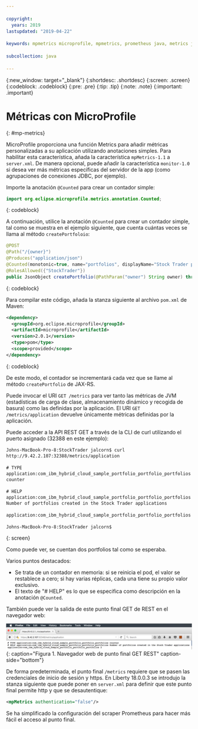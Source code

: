 ```yaml
---

copyright:
  years: 2019
lastupdated: "2019-04-22"

keywords: mpmetrics microprofile, mpmetrics, prometheus java, metrics java, microprofile metrics

subcollection: java

---
```


{:new_window: target="_blank"}
{:shortdesc: .shortdesc}
{:screen: .screen}
{:codeblock: .codeblock}
{:pre: .pre}
{:tip: .tip}
{:note: .note}
{:important: .important}

# Métricas con MicroProfile
{: #mp-metrics}

MicroProfile proporciona una función Metrics para añadir métricas personalizadas a su aplicación utilizando anotaciones simples. Para habilitar esta característica, añada la característica `mpMetrics-1.1` a `server.xml`. De manera opcional, puede añadir la característica `monitor-1.0` si desea ver más métricas específicas del servidor de la app (como agrupaciones de conexiones JDBC, por ejemplo).

Importe la anotación `@Counted` para crear un contador simple:

```java
import org.eclipse.microprofile.metrics.annotation.Counted;
```
{: codeblock}

A continuación, utilice la anotación `@Counted` para crear un contador simple, tal como se muestra en el ejemplo siguiente, que cuenta cuántas veces se llama al método `createPortfoloio`: 

```java
@POST
@Path("/{owner}")
@Produces("application/json")
@Counted(monotonic=true, name="portfolios", displayName="Stock Trader portfolios", description="Number of portfolios created in the Stock Trader applications")
@RolesAllowed({"StockTrader"})
public JsonObject createPortfolio(@PathParam("owner") String owner) throws SQLException {
```
{: codeblock}

Para compilar este código, añada la stanza siguiente al archivo `pom.xml` de Maven:

```xml
<dependency>
  <groupId>org.eclipse.microprofile</groupId>
  <artifactId>microprofile</artifactId>
  <version>2.0.1</version>
  <type>pom</type>
  <scope>provided</scope>
</dependency>
```
{: codeblock}

De este modo, el contador se incrementará cada vez que se llame al método `createPortfolio` de JAX-RS. 

Puede invocar el URI `GET /metrics` para ver tanto las métricas de JVM (estadísticas de carga de clase, almacenamiento dinámico y recogida de basura) como las definidas por la aplicación. El URI `GET /metrics/application` devuelve únicamente métricas definidas por la aplicación. 

Puede acceder a la API REST GET a través de la CLI de curl utilizando el puerto asignado (32388 en este ejemplo):

```
Johns-MacBook-Pro-8:StockTrader jalcorn$ curl http://9.42.2.107:32388/metrics/application

# TYPE application:com_ibm_hybrid_cloud_sample_portfolio_portfolio_portfolios counter

# HELP application:com_ibm_hybrid_cloud_sample_portfolio_portfolio_portfolios Number of portfolios created in the Stock Trader applications

application:com_ibm_hybrid_cloud_sample_portfolio_portfolio_portfolios

Johns-MacBook-Pro-8:StockTrader jalcorn$
```
{: screen}

Como puede ver, se cuentan dos portfolios tal como se esperaba. 

Varios puntos destacados:
- Se trata de un contador en memoria: si se reinicia el pod, el valor se restablece a cero; si hay varias réplicas, cada una tiene su propio valor exclusivo.
- El texto de "# HELP" es lo que se especifica como descripción en la anotación `@Counted`.

También puede ver la salida de este punto final GET de REST en el navegador web:

![Navegador web de punto final GET REST](images/microprofile-metrics-image1.png "Navegador web de punto final GET REST")
{: caption="Figura 1. Navegador web de punto final GET REST" caption-side="bottom"}

De forma predeterminada, el punto final `/metrics` requiere que se pasen las credenciales de inicio de sesión y https. En Liberty 18.0.0.3 se introdujo la stanza siguiente que puede poner en
`server.xml` para definir que este punto final permite http y que se desautentique:

```xml
<mpMetrics authentication="false"/>
```

Se ha simplificado la configuración del scraper Prometheus para hacer más fácil el acceso al punto final.
